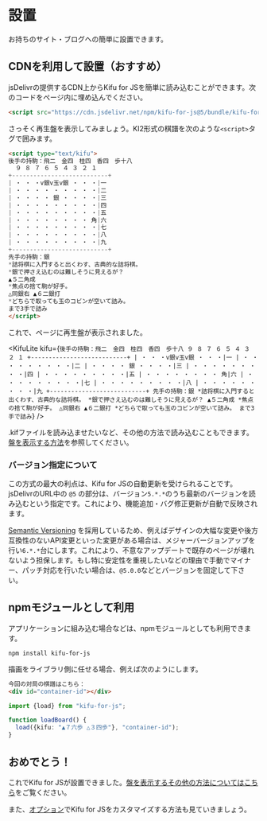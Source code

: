 # 設置

お持ちのサイト・ブログへの簡単に設置できます。

## CDNを利用して設置（おすすめ）

jsDelivrの提供するCDN上からKifu for JSを簡単に読み込むことができます。次のコードをページ内に埋め込んでください。

```html
<script src="https://cdn.jsdelivr.net/npm/kifu-for-js@5/bundle/kifu-for-js.min.js" charset="utf-8"></script>
```


さっそく再生盤を表示してみましょう。KI2形式の棋譜を次のような`<script>`タグで囲みます。

```html
<script type="text/kifu">
後手の持駒：飛二　金四　桂四　香四　歩十八
  ９ ８ ７ ６ ５ ４ ３ ２ １
+---------------------------+
| ・ ・ ・v銀v玉v銀 ・ ・ ・|一
| ・ ・ ・ ・ ・ ・ ・ ・ ・|二
| ・ ・ ・ ・ 銀 ・ ・ ・ ・|三
| ・ ・ ・ ・ ・ ・ ・ ・ ・|四
| ・ ・ ・ ・ ・ ・ ・ ・ ・|五
| ・ ・ ・ ・ ・ ・ ・ ・ 角|六
| ・ ・ ・ ・ ・ ・ ・ ・ ・|七
| ・ ・ ・ ・ ・ ・ ・ ・ ・|八
| ・ ・ ・ ・ ・ ・ ・ ・ ・|九
+---------------------------+
先手の持駒：銀
*詰将棋に入門すると出くわす、古典的な詰将棋。
*銀で押さえ込むのは難しそうに見えるが？
▲５二角成
*焦点の捨て駒が好手。
△同銀右 ▲６二銀打
*どちらで取っても玉のコビンが空いて詰み。
まで3手で詰み
</script>
```

これで、ページに再生盤が表示されました。

<KifuLite kifu={`
後手の持駒：飛二　金四　桂四　香四　歩十八
  ９ ８ ７ ６ ５ ４ ３ ２ １
+---------------------------+
| ・ ・ ・v銀v玉v銀 ・ ・ ・|一
| ・ ・ ・ ・ ・ ・ ・ ・ ・|二
| ・ ・ ・ ・ 銀 ・ ・ ・ ・|三
| ・ ・ ・ ・ ・ ・ ・ ・ ・|四
| ・ ・ ・ ・ ・ ・ ・ ・ ・|五
| ・ ・ ・ ・ ・ ・ ・ ・ 角|六
| ・ ・ ・ ・ ・ ・ ・ ・ ・|七
| ・ ・ ・ ・ ・ ・ ・ ・ ・|八
| ・ ・ ・ ・ ・ ・ ・ ・ ・|九
+---------------------------+
先手の持駒：銀
*詰将棋に入門すると出くわす、古典的な詰将棋。
*銀で押さえ込むのは難しそうに見えるが？
▲５二角成
*焦点の捨て駒が好手。
△同銀右 ▲６二銀打
*どちらで取っても玉のコビンが空いて詰み。
まで3手で詰み
`} />

.kifファイルを読み込ませたいなど、その他の方法で読み込むこともできます。[盤を表示する方法](./displaying-board)を参照してください。

### バージョン指定について

この方式の最大の利点は、Kifu for JSの自動更新を受けられることです。 jsDelivrのURL中の `@5` の部分は、バージョン`5.*.*`のうち最新のバージョンを読み込むという指定です。これにより、機能追加・バグ修正更新が自動で反映されます。

[Semantic Versioning](https://semver.org/) を採用しているため、例えばデザインの大幅な変更や後方互換性のないAPI変更といった変更がある場合は、メジャーバージョンアップを行い`6.*.*`台にします。これにより、不意なアップデートで既存のページが壊れないよう担保します。もし特に安定性を重視したいなどの理由で手動でマイナー、パッチ対応を行いたい場合は、`@5.0.0`などとバージョンを固定して下さい。

## npmモジュールとして利用

アプリケーションに組み込む場合などは、npmモジュールとしても利用できます。

```shell
npm install kifu-for-js
```

描画をライブラリ側に任せる場合、例えば次のようにします。

```html title="page.html"
今回の対局の棋譜はこちら：
<div id="container-id"></div>
```

```ts title="show-shogi.ts"
import {load} from "kifu-for-js";

function loadBoard() {
  load({kifu: "▲７六歩 △３四歩"}, "container-id");
}
```

## おめでとう！

これでKifu for JSが設置できました。[盤を表示するその他の方法についてはこちら](./displaying-board)をご覧ください。

また、[オプション](../options)でKifu for JSをカスタマイズする方法も見ていきましょう。
